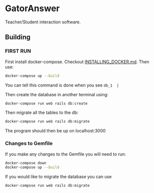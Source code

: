 # GatorAnswer

Teacher/Student interaction software.

## Building

### FIRST RUN

First install docker-compose. Checkout [INSTALLING_DOCKER.md](INSTALLING_DOCKER.md). Then use:

```bash
docker-compose up --build
```

You can tell this command is done when you see `db_1  |`


Then create the database in another terminal using:

```bash
docker-compose run web rails db:create
```

Then migrate all the tables to the db:

```bash
docker-compose run web rails db:migrate
```

The program should then be up on localhost:3000

### Changes to Gemfile

If you make any changes to the Gemfile you will need to run:

```bash
docker-compose down
docker-compose up --build
```

If you would like to migrate the database you can use

```bash
docker-compose run web rails db:migrate
```
